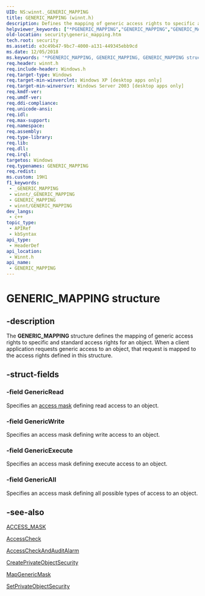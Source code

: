 ```yaml
---
UID: NS:winnt._GENERIC_MAPPING
title: GENERIC_MAPPING (winnt.h)
description: Defines the mapping of generic access rights to specific and standard access rights for an object.
helpviewer_keywords: ["*PGENERIC_MAPPING","GENERIC_MAPPING","GENERIC_MAPPING structure [Security]","PGENERIC_MAPPING","PGENERIC_MAPPING structure pointer [Security]","_GENERIC_MAPPING","_win32_generic_mapping_str","security.generic_mapping","winnt/GENERIC_MAPPING","winnt/PGENERIC_MAPPING"]
old-location: security\generic_mapping.htm
tech.root: security
ms.assetid: e3c49b47-9bc7-4000-a131-449345ebb9cd
ms.date: 12/05/2018
ms.keywords: '*PGENERIC_MAPPING, GENERIC_MAPPING, GENERIC_MAPPING structure [Security], PGENERIC_MAPPING, PGENERIC_MAPPING structure pointer [Security], _GENERIC_MAPPING, _win32_generic_mapping_str, security.generic_mapping, winnt/GENERIC_MAPPING, winnt/PGENERIC_MAPPING'
req.header: winnt.h
req.include-header: Windows.h
req.target-type: Windows
req.target-min-winverclnt: Windows XP [desktop apps only]
req.target-min-winversvr: Windows Server 2003 [desktop apps only]
req.kmdf-ver: 
req.umdf-ver: 
req.ddi-compliance: 
req.unicode-ansi: 
req.idl: 
req.max-support: 
req.namespace: 
req.assembly: 
req.type-library: 
req.lib: 
req.dll: 
req.irql: 
targetos: Windows
req.typenames: GENERIC_MAPPING
req.redist: 
ms.custom: 19H1
f1_keywords:
 - _GENERIC_MAPPING
 - winnt/_GENERIC_MAPPING
 - GENERIC_MAPPING
 - winnt/GENERIC_MAPPING
dev_langs:
 - c++
topic_type:
 - APIRef
 - kbSyntax
api_type:
 - HeaderDef
api_location:
 - Winnt.h
api_name:
 - GENERIC_MAPPING
---
```


# GENERIC_MAPPING structure


## -description

The <b>GENERIC_MAPPING</b> structure defines the mapping of generic access rights to specific and standard access rights for an object. When a client application requests generic access to an object, that request is mapped to the access rights defined in this structure.

## -struct-fields

### -field GenericRead

Specifies an <a href="/windows/desktop/SecGloss/a-gly">access mask</a> defining read access to an object.

### -field GenericWrite

Specifies an access mask defining write access to an object.

### -field GenericExecute

Specifies an access mask defining execute access to an object.

### -field GenericAll

Specifies an access mask defining all possible types of access to an object.

## -see-also

<a href="/windows/desktop/SecAuthZ/access-mask">ACCESS_MASK</a>



<a href="/windows/desktop/api/securitybaseapi/nf-securitybaseapi-accesscheck">AccessCheck</a>



<a href="/windows/desktop/api/winbase/nf-winbase-accesscheckandauditalarma">AccessCheckAndAuditAlarm</a>



<a href="/windows/desktop/api/securitybaseapi/nf-securitybaseapi-createprivateobjectsecurity">CreatePrivateObjectSecurity</a>



<a href="/windows/desktop/api/securitybaseapi/nf-securitybaseapi-mapgenericmask">MapGenericMask</a>



<a href="/windows/desktop/api/securitybaseapi/nf-securitybaseapi-setprivateobjectsecurity">SetPrivateObjectSecurity</a>